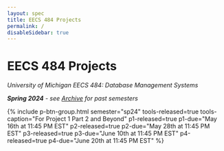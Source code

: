 ```yaml
---
layout: spec
title: EECS 484 Projects
permalink: /
disableSidebar: true
---
```


# EECS 484 Projects

_University of Michigan EECS 484: Database Management Systems_

_**Spring 2024** - see [Archive](/archive) for past semesters_

{% include p-btn-group.html semester="sp24"
tools-released=true tools-caption="For Project 1 Part 2 and Beyond" 
p1-released=true p1-due="May 16th at 11:45 PM EST" 
p2-released=true p2-due="May 28th at 11:45 PM EST"
p3-released=true p3-due="June 10th at 11:45 PM EST"
p4-released=true p4-due="June 20th at 11:45 PM EST" %}
